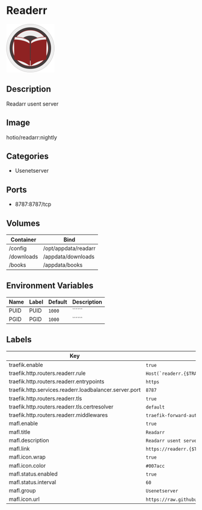 # Readerr

![Logo](images/Readerr.png)

## Description
Readarr usent server

## Image
hotio/readarr:nightly

## Categories
- Usenetserver

## Ports
- 8787:8787/tcp

## Volumes
| Container | Bind |
|-----------|------|
| /config | /opt/appdata/readarr |
| /downloads | /appdata/downloads |
| /books | /appdata/books |

## Environment Variables
| Name | Label | Default | Description |
|------|-------|---------|-------------|
| PUID | PUID | ```1000``` | `````` |
| PGID | PGID | ```1000``` | `````` |

## Labels
| Key | Value |
|-----|-------|
| traefik.enable | ```true``` |
| traefik.http.routers.readerr.rule | ```Host(`readerr.{$TRAEFIK_INGRESS_DOMAIN}`)``` |
| traefik.http.routers.readerr.entrypoints | ```https``` |
| traefik.http.services.readerr.loadbalancer.server.port | ```8787``` |
| traefik.http.routers.readerr.tls | ```true``` |
| traefik.http.routers.readerr.tls.certresolver | ```default``` |
| traefik.http.routers.readerr.middlewares | ```traefik-forward-auth``` |
| mafl.enable | ```true``` |
| mafl.title | ```Readarr``` |
| mafl.description | ```Readarr usent server``` |
| mafl.link | ```https://readerr.{$TRAEFIK_INGRESS_DOMAIN}``` |
| mafl.icon.wrap | ```true``` |
| mafl.icon.color | ```#007acc``` |
| mafl.status.enabled | ```true``` |
| mafl.status.interval | ```60``` |
| mafl.group | ```Usenetserver``` |
| mafl.icon.url | ```https://raw.githubusercontent.com/Readarr/Readarr/develop/Logo/128.png``` |

